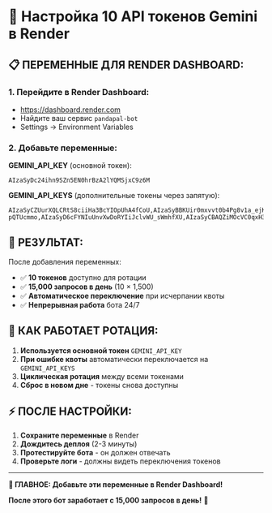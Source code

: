# 🔑 Настройка 10 API токенов Gemini в Render

## 📋 **ПЕРЕМЕННЫЕ ДЛЯ RENDER DASHBOARD:**

### **1. Перейдите в Render Dashboard:**
- https://dashboard.render.com
- Найдите ваш сервис `pandapal-bot`
- Settings → Environment Variables

### **2. Добавьте переменные:**

**GEMINI_API_KEY** (основной токен):
```
AIzaSyDc24ihn9SZn5EN0hrBzA2lYQMSjxC9z6M
```

**GEMINI_API_KEYS** (дополнительные токены через запятую):
```
AIzaSyCZUurXQLCRtS8ciiHa3BcYIOpUhA4fCoU,AIzaSyBBKUir0mxvvt0b4Pg8v1a_ejKiSDGVFmw,AIzaSyChPUiERQIODpY3hetMXqYOoC6BQt48kxg,AIzaSyCaXpgIUO5dj5kEofK4RXmQNP219RjGx0I,AIzaSyBtyw1FtfxZd7Y9x4rSFjBswP-pQTUcmmo,AIzaSyD6cFYNIuUnvXwDoRYIiJclvWU_sWmhfXU,AIzaSyCBAQZiMOcVC0qxH3UAhA4lTWqVCYaVXIc,AIzaSyAaWk76xYpAK4yzu0xIVKcyJYE7RyEq7NU,AIzaSyB5gvnPzntr9MgbipSgJoahtBVz5p0aV40
```

## 🎯 **РЕЗУЛЬТАТ:**

После добавления переменных:
- ✅ **10 токенов** доступно для ротации
- ✅ **15,000 запросов в день** (10 × 1,500)
- ✅ **Автоматическое переключение** при исчерпании квоты
- ✅ **Непрерывная работа** бота 24/7

## 🔄 **КАК РАБОТАЕТ РОТАЦИЯ:**

1. **Используется основной токен** `GEMINI_API_KEY`
2. **При ошибке квоты** автоматически переключается на `GEMINI_API_KEYS`
3. **Циклическая ротация** между всеми токенами
4. **Сброс в новом дне** - токены снова доступны

## ⚡ **ПОСЛЕ НАСТРОЙКИ:**

1. **Сохраните переменные** в Render
2. **Дождитесь деплоя** (2-3 минуты)
3. **Протестируйте бота** - он должен отвечать
4. **Проверьте логи** - должны видеть переключения токенов

---

**🎯 ГЛАВНОЕ: Добавьте эти переменные в Render Dashboard!**

**После этого бот заработает с 15,000 запросов в день!** 🚀

